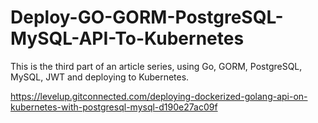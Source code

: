 # Deploy-GO-GORM-PostgreSQL-MySQL-API-To-Kubernetes
This is the third part of an article series, using Go, GORM, PostgreSQL, MySQL, JWT and deploying to Kubernetes.

https://levelup.gitconnected.com/deploying-dockerized-golang-api-on-kubernetes-with-postgresql-mysql-d190e27ac09f
